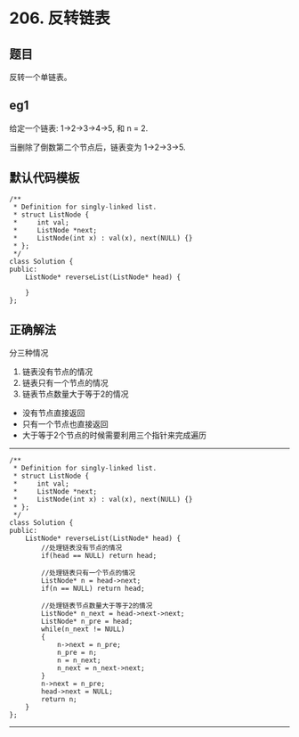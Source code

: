 # 206. 反转链表
## 题目
反转一个单链表。
## eg1
给定一个链表: 1->2->3->4->5, 和 n = 2.

当删除了倒数第二个节点后，链表变为 1->2->3->5.

## 默认代码模板
	/**
	 * Definition for singly-linked list.
	 * struct ListNode {
	 *     int val;
	 *     ListNode *next;
	 *     ListNode(int x) : val(x), next(NULL) {}
	 * };
	 */
	class Solution {
	public:
	    ListNode* reverseList(ListNode* head) {
	        
	    }
	};

## 正确解法
分三种情况
1. 链表没有节点的情况
2. 链表只有一个节点的情况
3. 链表节点数量大于等于2的情况

- 没有节点直接返回
- 只有一个节点也直接返回
- 大于等于2个节点的时候需要利用三个指针来完成遍历

---
	/**
	 * Definition for singly-linked list.
	 * struct ListNode {
	 *     int val;
	 *     ListNode *next;
	 *     ListNode(int x) : val(x), next(NULL) {}
	 * };
	 */
	class Solution {
	public:
	    ListNode* reverseList(ListNode* head) {
	        //处理链表没有节点的情况
	        if(head == NULL) return head;
	        
	        //处理链表只有一个节点的情况
	        ListNode* n = head->next;
	        if(n == NULL) return head;
	        
	        //处理链表节点数量大于等于2的情况
	        ListNode* n_next = head->next->next;
	        ListNode* n_pre = head;
	        while(n_next != NULL)
	        {
	            n->next = n_pre;
	            n_pre = n;
	            n = n_next;
	            n_next = n_next->next;
	        }
	        n->next = n_pre;
	        head->next = NULL;
	        return n;
	    }
	};
---